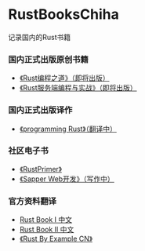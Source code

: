 # RustBooksChiha

记录国内的Rust书籍

### 国内正式出版原创书籍

- [《Rust编程之道》（即将出版）]()
- [ 《Rust服务端编程与实战》（即将出版）]()


### 国内正式出版译作

- [《programming Rust》（翻译中）]()

### 社区电子书

- [《RustPrimer》](https://github.com/rustcc/RustPrimer)
- [《Sapper Web开发》（写作中）]()

### 官方资料翻译

- [Rust Book I 中文](https://www.gitbook.com/book/kaisery/rust-book-chinese/details)
- [Rust Book II 中文](https://www.gitbook.com/book/kaisery/trpl-zh-cn/details)
- [《Rust By Example CN》](https://github.com/rust-lang-cn/rust-by-example-cn)
